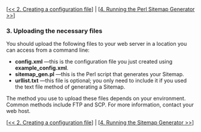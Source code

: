 [[<< 2. Creating a configuration file](Create.md)] | [[4. Running the Perl Sitemap Generator >>](Run.md)]

### 3. Uploading the necessary files ###

You should upload the following files to your web server in a location you can access from a command line:

  * **config.xml** —this is the configuration file you just created using **example\_config.xml**.
  * **sitemap\_gen.pl** —this is the Perl script that generates your Sitemap.
  * **urllist.txt** —this file is optional; you only need to include it if you used the text file method of generating a Sitemap.

The method you use to upload these files depends on your environment. Common methods include FTP and SCP. For more information, contact your web host.

[[<< 2. Creating a configuration file](Create.md)] | [[4. Running the Sitemap Generator >>](Run.md)]